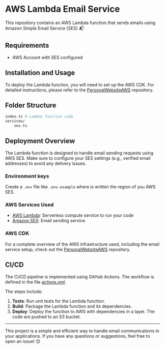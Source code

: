 # AWS Lambda Email Service

This repository contains an AWS Lambda function that sends emails using Amazon Simple Email Service (SES) 📬

## Requirements

- AWS Account with SES configured

## Installation and Usage

To deploy the Lambda function, you will need to set up the AWS CDK. For detailed instructions, please refer to the [PersonalWebsiteAWS](https://github.com/ManueleNolli/PersonalWebsiteAws) repository.

## Folder Structure

```bash
index.ts # Lambda function code
services/
    ses.ts
```

## Deployment Overview

The Lambda function is designed to handle email sending requests using AWS SES. Make sure to configure your SES settings (e.g., verified email addresses) to avoid any delivery issues.

### Environment keys

Create a `.env` file like `.env.example` where is written the region of you AWS SES.

### AWS Services Used

- [AWS Lambda](https://aws.amazon.com/lambda/): Serverless compute service to run your code
- [Amazon SES](https://aws.amazon.com/ses/): Email sending service

### AWS CDK

For a complete overview of the AWS infrastructure used, including the email service setup, check out the [PersonalWebsiteAWS](https://github.com/ManueleNolli/PersonalWebsiteAws) repository.

## CI/CD

The CI/CD pipeline is implemented using GitHub Actions. The workflow is defined in the file [actions.yml](./.github/workflows/actions.yml).

The steps include:

1. **Tests**: Run unit tests for the Lambda function.
2. **Build**: Package the Lambda function and its dependencies.
3. **Deploy**: Deploy the function to AWS with dependencies in a layer. The code are pushed to an S3 bucket.

---

This project is a simple and efficient way to handle email communications in your applications. If you have any questions or suggestions, feel free to open an issue! 😊
